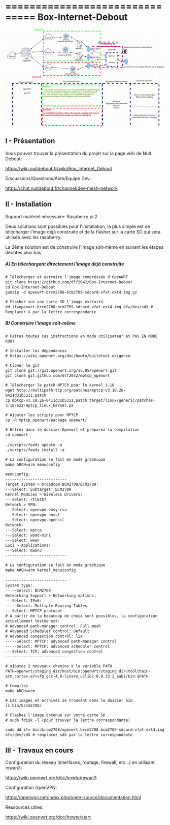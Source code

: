 ===============================
Box-Internet-Debout
===============================



![Box Internet Debout](/box-internet-debout.png)


## I - Présentation

Vous pouvez trouver la présentation du projet sur la page wiki de Nuit Debout:

https://wiki.nuitdebout.fr/wiki/Box_Internet_Debout


Discussions/Questions/Aide/Equipe Dev:

https://chat.nuitdebout.fr/channel/dev-mesh-network

## II - Installation

Support matériel nécessaire: Raspberry pi 2

Deux solutions sont possibles pour l'installation, la plus simple est de télécharger l'image déjà construite et de la flasher sur la carte SD qui sera utilisée avec les raspberry.

La 2ème solution est de construire l'image soit-même en suivant les étapes décrites plus bas.

#####  A) En téléchargant directement l'image déjà construite

```
# Télécharger et extraire l'image compréssée d'OpenWRT
git clone https://github.com/dlf2042/Box-Internet-Debout
cd Box-Internet-Debout
gunzip -d openwrt-brcm2708-bcm2709-sdcard-vfat-ext4.img.gz
```


```
# Flasher sur une carte SD l'image extraite
dd if=openwrt-brcm2708-bcm2709-sdcard-vfat-ext4.img of=/dev/sdX # Remplacer X par la lettre correspondante
```

#####  B) Construire l'image soit-même

```
# Faites toutes ces instructions en mode utilisateur et PAS EN MODE ROOT
```


```
# Installer les dépendances
# https://wiki.openwrt.org/doc/howto/buildroot.exigence
```


```
# Cloner le git 
git clone git://git.openwrt.org/15.05/openwrt.git
git clone git.github.com/dlf2042/mptcp_openwrt
```


```
# Télécharger le patch MPTCP pour le kernel 3.18
wget http://multipath-tcp.org/patches/mptcp-v3.18.26-0411d31b5311.patch
cp mptcp-v3.18.26-0411d31b5311.patch target/linux/generic/patches-3.18/622-mptcp_linux_kernel.pa
```


```
# Ajouter les scripts pour MPTCP
cp -R mptcp_openwrt/package openwrt/
```


```
# Entrez dans le dossier Openwrt et préparez la compilation
cd openwrt

./scripts/feeds update -a
./scripts/feeds install -a
```


```
# La configuration se fait en mode graphique
make ARCH=arm menuconfig
```


```
menuconfig:
---------------------------
Target system > broadcom BCM2708/BCM2709:
---Select: Subtarget: BCM2709
Kernel Modules > Wireless Drivers:
---Select: rtl8187
Network > VPN:
---Select: openvpn-easy-rsa
---Select: openvpn-nossl
---Select: openvpn-openssl
Network:
---Select: mptcp
---Select: wpad-mini
---Select: wwan
Luci > Applications:
---Select: mwan3
---------------------------
```


```
# La configuration se fait en mode graphique
make ARCH=arm kernel_menuconfig

---------------------------
System type:
-----Select: BCM2709
Networking Support > Networking options:
---Select: IPv6:
-----Select: Multiple Routing Tables
---Select: MPTCP protocol
# A partir de la beaucoup de choix sont possibles, la configuration actuellement testée est:
# Advanced path-manager control: Full mesh
# Advanced Scheduler control: Default
# Advanced congestion control: lia
-----Select: MPTCP: advanced path-manager control
-----Select: MPTCP: advanced scheduler control
---Select: TCP: advanced congestion control
---------------------------
```


```
# ajoutez 2 nouveaux chemins à la variable PATH
PATH=openwrt/staging_dir/host/bin:openwrt/staging_dir/toolchain-arm_cortex-a7+vfp_gcc-4.8-linaro_uClibc-0.9.33.2_eabi/bin:$PATH
```


```
# Compilez
make ARCH=arm
```


```
# Les images et archives se trouvent dans le dossier bin
ls bin/brcm2708/
```


```
# Flashez l'image obtenue sur votre carte SD
# sudo fdisk -l (pour trouver la lettre correspondante)
```


```
sudo dd if= bin/brcm2708/openwrt-brcm2708-bcm2709-sdcard-vfat-ext4.img of=/dev/sdX # remplacez sdX par la lettre correspondante
```


## III - Travaux en cours

Configuration du réseau (interfaces, routage, firewall, etc...) en utilisant mwan3:

https://wiki.openwrt.org/doc/howto/mwan3



Configuration OpenVPN:

https://openvpn.net/index.php/open-source/documentation.html


Ressources utiles:

https://wiki.openwrt.org/doc/howto/start

